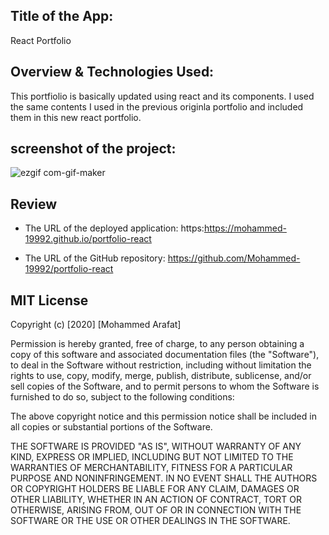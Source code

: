 ## Title of the App:
React Portfolio

## Overview & Technologies Used:
This portfiolio is basically updated using react and its components. I used the same contents I used in the previous originla portfolio and included them in this new react portfolio.

## screenshot of the project:
![ezgif com-gif-maker](https://user-images.githubusercontent.com/67847324/104104534-c8001800-5276-11eb-9049-7c2941c1539e.gif)

## Review

* The URL of the deployed application:
https:https://mohammed-19992.github.io/portfolio-react

* The URL of the GitHub repository:
https://github.com/Mohammed-19992/portfolio-react

## MIT License

Copyright (c) [2020] [Mohammed Arafat]

Permission is hereby granted, free of charge, to any person obtaining a copy
of this software and associated documentation files (the "Software"), to deal
in the Software without restriction, including without limitation the rights
to use, copy, modify, merge, publish, distribute, sublicense, and/or sell
copies of the Software, and to permit persons to whom the Software is
furnished to do so, subject to the following conditions:

The above copyright notice and this permission notice shall be included in all
copies or substantial portions of the Software.

THE SOFTWARE IS PROVIDED "AS IS", WITHOUT WARRANTY OF ANY KIND, EXPRESS OR
IMPLIED, INCLUDING BUT NOT LIMITED TO THE WARRANTIES OF MERCHANTABILITY,
FITNESS FOR A PARTICULAR PURPOSE AND NONINFRINGEMENT. IN NO EVENT SHALL THE
AUTHORS OR COPYRIGHT HOLDERS BE LIABLE FOR ANY CLAIM, DAMAGES OR OTHER
LIABILITY, WHETHER IN AN ACTION OF CONTRACT, TORT OR OTHERWISE, ARISING FROM,
OUT OF OR IN CONNECTION WITH THE SOFTWARE OR THE USE OR OTHER DEALINGS IN THE
SOFTWARE.
